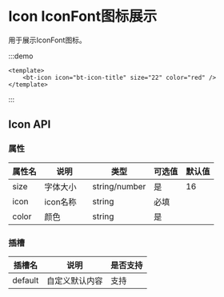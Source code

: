 # Icon IconFont图标展示

用于展示IconFont图标。

:::demo

```vue
<template>
    <bt-icon icon="bt-icon-title" size="22" color="red" />
</template>
```

:::

## Icon API

### 属性

| 属性名    |   <div style="width:80px">说明</div>     |  类型    | 可选值                                             | 默认值  |
| ------- | --------  | -------  | -------------------------------------------------- | ------- |
| size    | 字体大小   | string/number  |         是                      | 16 |
| icon    | icon名称   | string  | 必填  |  |
| color | 颜色 | string | 是                                                  |    |

### 插槽

|       插槽名              |                说明              | 是否支持                 |
| ------------------------------------------ | ------------------------------------  | -----------------------------------  |
|default |自定义默认内容 |  支持 |
